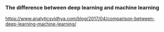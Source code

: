 ### The difference between deep learning and machine learning
https://www.analyticsvidhya.com/blog/2017/04/comparison-between-deep-learning-machine-learning/
